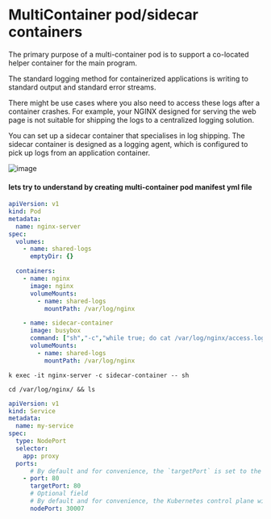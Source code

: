 # MultiContainer pod/sidecar containers


The primary purpose of a multi-container pod is to support a co-located helper container for the main program.

The standard logging method for containerized applications is writing to standard output and standard error streams.

There might be use cases where you also need to access these logs after a container crashes. For example, your NGINX designed for serving the web page is not suitable for shipping the logs to a centralized logging solution.

You can set up a sidecar container that specialises in log shipping. The sidecar container is designed as a logging agent, which is configured to pick up logs from an application container.

![image](https://user-images.githubusercontent.com/103893307/207912004-8400bd51-2497-4ce0-87ef-286d3e561da6.png)


#### lets try to understand by creating multi-container pod manifest yml file 

```yml
apiVersion: v1
kind: Pod
metadata:
  name: nginx-server
spec:
  volumes:
    - name: shared-logs
      emptyDir: {}

  containers:
    - name: nginx
      image: nginx
      volumeMounts:
        - name: shared-logs
          mountPath: /var/log/nginx

    - name: sidecar-container
      image: busybox
      command: ["sh","-c","while true; do cat /var/log/nginx/access.log /var/log/nginx/error.log; sleep 30; done"]
      volumeMounts:
        - name: shared-logs
          mountPath: /var/log/nginx
```          
```
k exec -it nginx-server -c sidecar-container -- sh  
```
```
cd /var/log/nginx/ && ls
```


```yml
apiVersion: v1
kind: Service
metadata:
  name: my-service
spec:
  type: NodePort
  selector:
    app: proxy
  ports:
      # By default and for convenience, the `targetPort` is set to the same value as the `port` field.
    - port: 80
      targetPort: 80
      # Optional field
      # By default and for convenience, the Kubernetes control plane will allocate a port from a range (default: 30000-32767)
      nodePort: 30007
```
